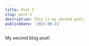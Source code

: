 ```yaml
---
title: Post 2
slug: post-2
description: This is my second post.
publishDate: '2022-08-21'
---
```


My second blog post!
